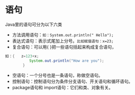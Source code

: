 # 语句

Java里的语句可分为以下六类

+ 方法调用语句：`如：System.out.println(" Hello");`
+ 表达式语句：表示式尾加上分号。`比如赋值语句：x=23;`
+ 复合语句：可以用{  }把一些语句括起来构成复合语句，  
```java
如：{   z=123+x;
           System.out.println("How are you");
        }
```
+ 空语句：一个分号也是一条语句，称做空语句。
+ 控制语句：控制语句分为条件分支语句、开关语句和循环语句。
+ package语句和 import语句：它们和类、对象有关。

